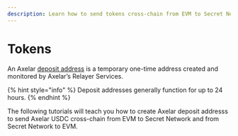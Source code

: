 ```yaml
---
description: Learn how to send tokens cross-chain from EVM to Secret Network and vice versa
---
```


# Tokens

An Axelar [deposit address](https://docs.axelar.dev/dev/axelarjs-sdk/token-transfer-dep-addr) is a temporary one-time address created and monitored by Axelar’s Relayer Services.&#x20;

{% hint style="info" %}
Deposit addresses generally function for up to 24 hours.&#x20;
{% endhint %}

The following tutorials will teach you how to create Axelar deposit addresss to send Axelar USDC cross-chain from EVM to Secret Network and from Secret Network to EVM.&#x20;
